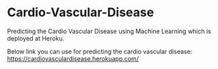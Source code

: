 # Cardio-Vascular-Disease
Predicting the Cardio Vascular Disease using Machine Learning which is deployed at Heroku.

Below link you can use for predicting the cardio vascular disease:
https://cardiovasculardisease.herokuapp.com/
